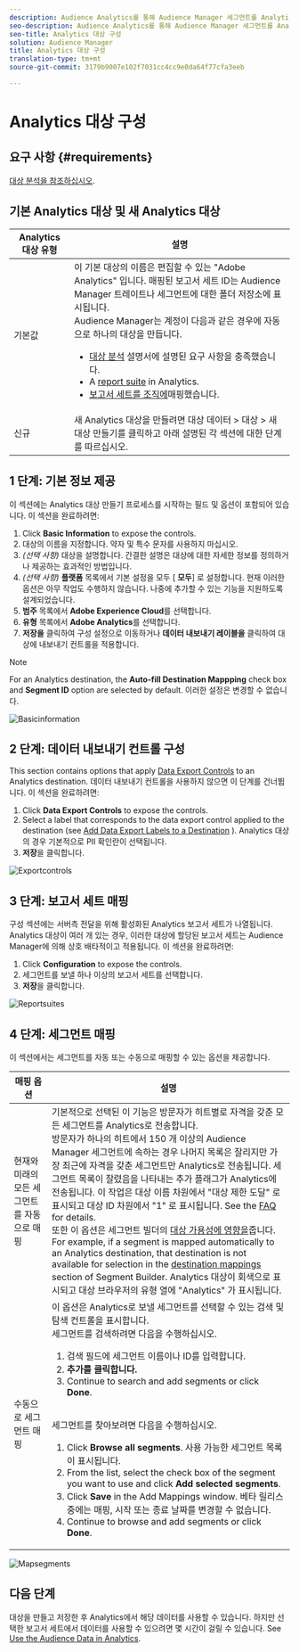 ```yaml
---
description: Audience Analytics를 통해 Audience Manager 세그먼트를 Analytics에 보낼 수 있습니다. 이 기능을 사용하려면 Analytics 대상을 만들고 세그먼트를 Audience Manager의 대상에 매핑합니다.
seo-description: Audience Analytics를 통해 Audience Manager 세그먼트를 Analytics에 보낼 수 있습니다. 이 기능을 사용하려면 Analytics 대상을 만들고 세그먼트를 Audience Manager의 대상에 매핑합니다.
seo-title: Analytics 대상 구성
solution: Audience Manager
title: Analytics 대상 구성
translation-type: tm+mt
source-git-commit: 3179b9007e102f7031cc4cc9e0da64f77cfa3eeb

---
```



# Analytics 대상 구성

## 요구 사항 {#requirements}

[대상 분석을 참조하십시오](https://marketing.adobe.com/resources/help/en_US/analytics/audiences/).

## 기본 Analytics 대상 및 새 Analytics 대상

| Analytics 대상 유형 | 설명 |
|---|---|
| 기본값 | 이 기본 대상의 이름은 편집할 수 있는 "Adobe Analytics" 입니다. 매핑된 보고서 세트 ID는 Audience Manager 트레이트나 세그먼트에 대한 폴더 저장소에 표시됩니다. <br>Audience Manager는 계정이 다음과 같은 경우에 자동으로 하나의 대상을 만듭니다. <br> <ul><li>[대상 분석](https://marketing.adobe.com/resources/help/en_US/analytics/audiences/) 설명서에 설명된 요구 사항을 충족했습니다.</li><li>A [report suite](https://marketing.adobe.com/resources/help/en_US/sc/implement/ref-reports-report-suites.html) in Analytics.</li><li>[보고서 세트를 조직에](https://marketing.adobe.com/resources/help/en_US/mcloud/report-suite-mapping.html)매핑했습니다.</li></ul> |
| 신규 | 새 Analytics 대상을 만들려면 대상 데이터 &gt; 대상 &gt; 새 대상 만들기를 클릭하고 아래 설명된 각 섹션에 대한 단계를 따르십시오. |

## 1 단계: 기본 정보 제공

이 섹션에는 Analytics 대상 만들기 프로세스를 시작하는 필드 및 옵션이 포함되어 있습니다. 이 섹션을 완료하려면:

1. Click **Basic Information** to expose the controls.
2. 대상의 이름을 지정합니다. 약자 및 특수 문자를 사용하지 마십시오.
3. *(선택 사항)* 대상을 설명합니다. 간결한 설명은 대상에 대한 자세한 정보를 정의하거나 제공하는 효과적인 방법입니다.
4. *(선택 사항)* **플랫폼** 목록에서 기본 설정을 모두 [ **모두**] 로 설정합니다. 현재 이러한 옵션은 아무 작업도 수행하지 않습니다. 나중에 추가할 수 있는 기능을 지원하도록 설계되었습니다.
5. **범주** 목록에서 **Adobe Experience Cloud**&#x200B;를 선택합니다.
6. **유형** 목록에서 **Adobe Analytics**&#x200B;를 선택합니다.
7. **저장을** 클릭하여 구성 설정으로 이동하거나 **데이터 내보내기 레이블을** 클릭하여 대상에 내보내기 컨트롤을 적용합니다.

>[!NOTE]
>
>For an Analytics destination, the **Auto-fill Destination Mappping** check box and **Segment ID** option are selected by default. 이러한 설정은 변경할 수 없습니다.

![Basicinformation](assets/basicinformation.png)

## 2 단계: 데이터 내보내기 컨트롤 구성

This section contains options that apply [Data Export Controls](/help/using/features/data-export-controls.md) to an Analytics destination. 데이터 내보내기 컨트롤을 사용하지 않으면 이 단계를 건너뜁니다. 이 섹션을 완료하려면:

1. Click **Data Export Controls** to expose the controls.
2. Select a label that corresponds to the data export control applied to the destination (see [Add Data Export Labels to a Destination](/help/using/features/destinations/manage-destinations.md#add-data-export-labels) ). Analytics 대상의 경우 기본적으로 PII 확인란이 선택됩니다.
3. **저장**&#x200B;을 클릭합니다.

![Exportcontrols](assets/exportControls.png)

## 3 단계: 보고서 세트 매핑

구성 섹션에는 서버측 전달을 위해 활성화된 Analytics 보고서 세트가 나열됩니다. Analytics 대상이 여러 개 있는 경우, 이러한 대상에 할당된 보고서 세트는 Audience Manager에 의해 상호 배타적이고 적용됩니다. 이 섹션을 완료하려면:

1. Click **Configuration** to expose the controls.
2. 세그먼트를 보낼 하나 이상의 보고서 세트를 선택합니다.
3. **저장**&#x200B;을 클릭합니다.

![Reportsuites](assets/reportSuites.png)

## 4 단계: 세그먼트 매핑

이 섹션에서는 세그먼트를 자동 또는 수동으로 매핑할 수 있는 옵션을 제공합니다.

| 매핑 옵션 | 설명 |
|---|---|
| 현재와 미래의 모든 세그먼트를 자동으로 매핑 | 기본적으로 선택된 이 기능은 방문자가 히트별로 자격을 갖춘 모든 세그먼트를 Analytics로 전송합니다. <br>방문자가 하나의 히트에서 150 개 이상의 Audience Manager 세그먼트에 속하는 경우 나머지 목록은 잘리지만 가장 최근에 자격을 갖춘 세그먼트만 Analytics로 전송됩니다. 세그먼트 목록이 잘렸음을 나타내는 추가 플래그가 Analytics에 전송됩니다. 이 작업은 대상 이름 차원에서 "대상 제한 도달" 로 표시되고 대상 ID 차원에서 "1" 로 표시됩니다. See the [FAQ](https://marketing.adobe.com/resources/help/en_US/analytics/audiences/mc-audiences-faqs.html) for details. <br>또한 이 옵션은 세그먼트 빌더의 [대상 가용성에 영향을](/help/using/features/segments/segment-builder.md)줍니다. For example, if a segment is mapped automatically to an Analytics destination, that destination is not available for selection in the [destination mappings](/help/using/features/segments/segment-builder.md#segment-builder-controls-destinations) section of Segment Builder. Analytics 대상이 회색으로 표시되고 대상 브라우저의 유형 열에 "Analytics" 가 표시됩니다. |
| 수동으로 세그먼트 매핑 | 이 옵션은 Analytics로 보낼 세그먼트를 선택할 수 있는 검색 및 탐색 컨트롤을 표시합니다. <br>세그먼트를 검색하려면 다음을 수행하십시오. <br> <ol><li>검색 필드에 세그먼트 이름이나 ID를 입력합니다.</li><li><b>추가를 클릭합니다.</b></li><li>Continue to search and add segments or click <b>Done</b>.</li></ol><br>세그먼트를 찾아보려면 다음을 수행하십시오. <ol><li>Click <b>Browse all segments</b>. 사용 가능한 세그먼트 목록이 표시됩니다.</li><li>From the list, select the check box of the segment you want to use and click <b>Add selected segments</b>.</li><li>Click <b>Save</b> in the Add Mappings window. 베타 릴리스 중에는 매핑, 시작 또는 종료 날짜를 변경할 수 없습니다.</li><li>Continue to browse and add segments or click <b>Done</b>.</li></ol> |

![Mapsegments](assets/mapSegments.png)

## 다음 단계

대상을 만들고 저장한 후 Analytics에서 해당 데이터를 사용할 수 있습니다. 하지만 선택한 보고서 세트에서 데이터를 사용할 수 있으려면 몇 시간이 걸릴 수 있습니다. See [Use the Audience Data in Analytics](https://marketing.adobe.com/resources/help/en_US/analytics/audiences/use-audience-data-analytics.html).



